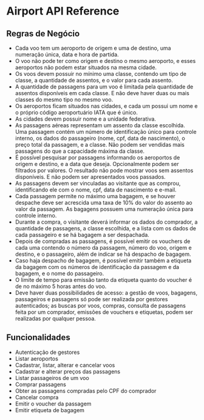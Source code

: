 # Airport API Reference

## Regras de Negócio

- Cada voo tem um aeroporto de origem e uma de destino, uma numeração única, data e hora de partida.
- O voo não pode ter como origem e destino o mesmo aeroporto, e esses aeroportos não podem estar situados na mesma cidade.
- Os voos devem possuir no mínimo uma classe, contendo um tipo de classe, a quantidade de assentos, e o valor para cada assento.
- A quantidade de passagens para um voo é limitada pela quantidade de assentos disponíveis em cada classe. E não deve haver duas ou mais classes do mesmo tipo no mesmo voo.
- Os aeroportos ficam situados nas cidades, e cada um possui um nome e o próprio código aeroportuário IATA que é único.
- As cidades devem possuir nome e a unidade federativa.
- As passagens aéreas representam um assento da classe escolhida. Uma passagem contém um número de identificação único para controle interno, os dados do passageiro (nome, cpf, data de nascimento), o preço total da passagem, e a classe. Não podem ser vendidas mais passagens do que a capacidade máxima da classe.
- É possível pesquisar por passagens informando os aeroportos de origem e destino, e a data que deseja. Opcionalmente podem ser filtrados por valores. O resultado não pode mostrar voos sem assentos disponíveis. E não podem ser apresentados voos passados.
- As passagens devem ser vinculadas ao visitante que as comprou, identificando ele com o nome, cpf, data de nascimento e e-mail.
- Cada passagem permite no máximo uma bagagem, e se houver despache deve ser acrescida uma taxa de 10% do valor do assento ao valor da passagem. As bagagens possuem uma numeração única para controle interno.
- Durante a compra, o visitante deverá informar os dados do comprador, a quantidade de passagens, a classe escolhida, e a lista com os dados de cada passageiro e se há bagagem a ser despachada.
- Depois de compradas as passagens, é possível emitir os vouchers de cada uma contendo o número da passagem, número do voo, origem e destino, e o passageiro, além de indicar se há despacho de bagagem.
- Caso haja despacho de bagagem, é possível emitir também a etiqueta da bagagem com os números de identificação da passagem e da bagagem, e o nome do passageiro.
- O limite de tempo para emissão tanto da etiqueta quanto do voucher é de no máximo 5 horas antes do voo.
- Deve haver duas possibilidades de acesso: a gestão de voos, bagagens, passageiros e passagens só pode ser realizada por gestores autenticados; as buscas por voos, compras, consulta de passagens feita por um comprador, emissões de vouchers e etiquetas, podem ser realizadas por qualquer pessoa.

## Funcionalidades

- Autenticação de gestores
- Listar aeroportos
- Cadastrar, listar, alterar e cancelar voos
- Cadastrar e alterar preços das passagens
- Listar passageiros de um voo
- Comprar passagens
- Obter as passagens compradas pelo CPF do comprador
- Cancelar compra
- Emitir o voucher da passagem
- Emitir etiqueta de bagagem
